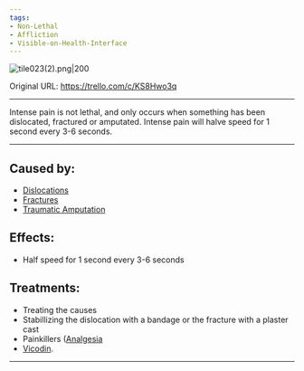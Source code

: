 ```yaml
---
tags:
- Non-Lethal
- Affliction
- Visible-on-Health-Interface
---
```


![tile023(2).png\|200](/Symptoms/Intense%20Pain%20-%20Attachments/6718845db30472d958dd7b01.png)

Original URL: https://trello.com/c/KS8Hwo3q

---

Intense pain is not lethal, and only occurs when something has been dislocated, fractured or amputated. Intense pain will halve speed for 1 second every 3-6 seconds.

---

## Caused by:

- [Dislocations](../Bones/Dislocations.md)
- [Fractures](../Bones/Fractures.md)
- [Traumatic Amputation](../Extremities/Traumatic%20Amputation.md)

## Effects:

- Half speed for 1 second every 3-6 seconds

## Treatments:

- Treating the causes
- Stabillizing the dislocation with a bandage or the fracture with a plaster cast
- Painkillers ([Analgesia](../Torso/Analgesia.md)
- [Vicodin](https://i.pinimg.com/736x/6c/ab/cc/6cabccf7f0ebb599cb4fd1dd783877dd.jpg "‌").

---

